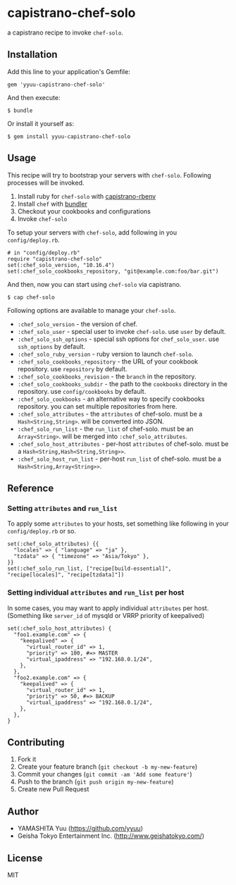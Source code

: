 # capistrano-chef-solo

a capistrano recipe to invoke `chef-solo`.

## Installation

Add this line to your application's Gemfile:

    gem 'yyuu-capistrano-chef-solo'

And then execute:

    $ bundle

Or install it yourself as:

    $ gem install yyuu-capistrano-chef-solo

## Usage

This recipe will try to bootstrap your servers with `chef-solo`. Following processes will be invoked.

1. Install ruby for `chef-solo` with [capistrano-rbenv](https://github.com/yyuu/capistrano-rbenv)
2. Install `chef` with [bundler](http://gembundler.com)
3. Checkout your cookbooks and configurations
4. Invoke `chef-solo`

To setup your servers with `chef-solo`, add following in you `config/deploy.rb`.

    # in "config/deploy.rb"
    require "capistrano-chef-solo"
    set(:chef_solo_version, "10.16.4")
    set(:chef_solo_cookbooks_repository, "git@example.com:foo/bar.git")

And then, now you can start using `chef-solo` via capistrano.

    $ cap chef-solo

Following options are available to manage your `chef-solo`.

 * `:chef_solo_version` - the version of chef.
 * `:chef_solo_user` - special user to invoke `chef-solo`. use `user` by default.
 * `:chef_solo_ssh_options` - special ssh options for `chef_solo_user`. use `ssh_options` by default.
 * `:chef_solo_ruby_version` - ruby version to launch `chef-solo`.
 * `:chef_solo_cookbooks_repository` - the URL of your cookbook repository. use `repository` by default.
 * `:chef_solo_cookbooks_revision` - the `branch` in the repository.
 * `:chef_solo_cookbooks_subdir` - the path to the `cookbooks` directory in the repository. use `config/cookbooks` by default.
 * `:chef_solo_cookbooks` - an alternative way to specify cookbooks repository. you can set multiple repositories from here.
 * `:chef_solo_attributes` - the `attributes` of chef-solo. must be a `Hash<String,String>`. will be converted into JSON.
 * `:chef_solo_run_list` - the `run_list` of chef-solo. must be an `Array<String>`. will be merged into `:chef_solo_attributes`.
 * `:chef_solo_host_attributes` - per-host `attributes` of chef-solo. must be a `Hash<String,Hash<String,String>>`.
 * `:chef_solo_host_run_list` - per-host `run_list` of chef-solo. must be a `Hash<String,Array<String>>`.

## Reference

### Setting `attributes` and `run_list`

To apply some `attributes` to your hosts, set something like following in your `config/deploy.rb` or so.

    set(:chef_solo_attributes) {{
      "locales" => { "language" => "ja" },
      "tzdata" => { "timezone" => "Asia/Tokyo" },
    }}
    set(:chef_solo_run_list, ["recipe[build-essential]", "recipe[locales]", "recipe[tzdata]"])

### Setting individual `attributes` and `run_list` per host

In some cases, you may want to apply individual `attributes` per host.
(Something like `server_id` of mysqld or VRRP priority of keepalived)

    set(:chef_solo_host_attributes) {
      "foo1.example.com" => {
        "keepalived" => {
          "virtual_router_id" => 1,
          "priority" => 100, #=> MASTER
          "virtual_ipaddress" => "192.168.0.1/24",
        },
      },
      "foo2.example.com" => {
        "keepalived" => {
          "virtual_router_id" => 1,
          "priority" => 50, #=> BACKUP
          "virtual_ipaddress" => "192.168.0.1/24",
        },
      },
    }


## Contributing

1. Fork it
2. Create your feature branch (`git checkout -b my-new-feature`)
3. Commit your changes (`git commit -am 'Add some feature'`)
4. Push to the branch (`git push origin my-new-feature`)
5. Create new Pull Request

## Author

- YAMASHITA Yuu (https://github.com/yyuu)
- Geisha Tokyo Entertainment Inc. (http://www.geishatokyo.com/)

## License

MIT
